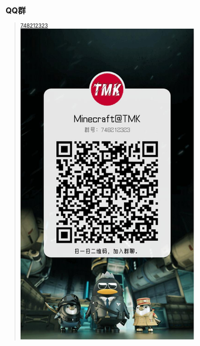 ## QQ群
> [748212323](https://qm.qq.com/cgi-bin/qm/qr?k=aVleyKqOyUmsVRf--JtcdqWc7S1rdagf&authKey=07zIKBlItIdj73rgI+Aic/L9z6P2TD81iUQYfaIbwBHqWyjlCm/cdVU16xEWI2K5&noverify=0)
> ![XkUQaT.jpg](../img/qrcode_1652687311985.jpg)

